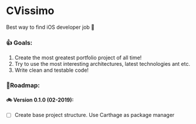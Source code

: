 # CVissimo
Best way to find iOS developer job 👻

### 👍 Goals:
1. Create the most greatest portfolio project of all time!
2. Try to use the most interesting architectures, latest technologies ant etc.
3. Write clean and testable code!

### 🚦Roadmap:
#### 🚲 Version 0.1.0 (02-2019):
- [ ] Create base project structure. Use Carthage as package manager
